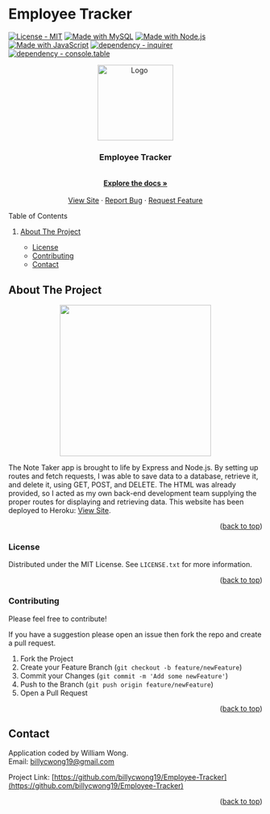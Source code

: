 <div id="top"></div>
<!-- readme has snippets from https://github.com/othneildrew/Best-README-Template -->
<!-- badges are by the wonderful https://michaelcurrin.github.io/badge-generator/#/ -->

# Employee Tracker
<a id="top" href="#license"><img src="https://img.shields.io/badge/License-MIT-2ea44f" alt="License - MIT"></a>
[![Made with MySQL](https://img.shields.io/badge/MySQL->=5.7-blue?logo=mysql&logoColor=white)](https://www.mysql.com/ "Go to MySQL homepage")
[![Made with Node.js](https://img.shields.io/badge/Node.js->=12-blue?logo=node.js&logoColor=white)](https://nodejs.org "Go to Node.js homepage")
[![Made with JavaScript](https://img.shields.io/badge/Made_with-JavaScript-blue?logo=javascript&logoColor=white)](https://www.javascript.com/ "Go to JavaScript homepage")
[![dependency - inquirer](https://img.shields.io/badge/dependency-inquirer-blue)](https://www.npmjs.com/package/inquirer)
[![dependency - console.table](https://img.shields.io/badge/dependency-console.table-blue)](https://www.npmjs.com/package/console.table)




<div align="center">
    <img src="images/employeetracker.png" alt="Logo" height="150">
  <p align="center">
    <h3>Employee Tracker</h3>
    <br />
    <a href="https://github.com/billycwong19/Employee-Tracker"><strong>Explore the docs »</strong></a>
    <br />
    <br />
    <a href="">View Site</a>
    ·
    <a href="https://github.com/billycwong19/Employee-Tracker/issues">Report Bug</a>
    ·
    <a href="https://github.com/billycwong19/Employee-Tracker/issues">Request Feature</a>
  </p>
</div>


  <summary>Table of Contents</summary>
  <ol>
    <li>
      <a href="#about-the-project">About The Project</a>
    </li>
      <ul>
        <li><a href="#license">License</a></li>
        <li><a href="#contributing">Contributing</a></li>
        <li><a href="#contact">Contact</a></li>
      </ul>
    </li>
  </ol>


## About The Project
<div align="center">
    <img src="" alt="" height="300">
</div>

<p>The Note Taker app is brought to life by Express and Node.js. By setting up routes and fetch requests, I was able to save data to a database, retrieve it, and delete it, using GET, POST, and DELETE. The HTML was already provided, so I acted as my own back-end development team supplying the proper routes for displaying and retrieving data. This website has been deployed to Heroku: <a href="">View Site</a>.</p>


<p align="right">(<a href="#top">back to top</a>)</p>

### License

Distributed under the MIT License. See `LICENSE.txt` for more information.

<p align="right">(<a href="#top">back to top</a>)</p>

### Contributing

<p>Please feel free to contribute!</p>

If you have a suggestion please open an issue then fork the repo and create a pull request.
1. Fork the Project
2. Create your Feature Branch (`git checkout -b feature/newFeature`)
3. Commit your Changes (`git commit -m 'Add some newFeature'`)
4. Push to the Branch (`git push origin feature/newFeature`)
5. Open a Pull Request


<p align="right">(<a href="#top">back to top</a>)</p>

## Contact

Application coded by William Wong.
<br>
Email: billycwong19@gmail.com

Project Link: [https://github.com/billycwong19/Employee-Tracker](https://github.com/billycwong19/Employee-Tracker)

<p align="right">(<a href="#top">back to top</a>)</p>

